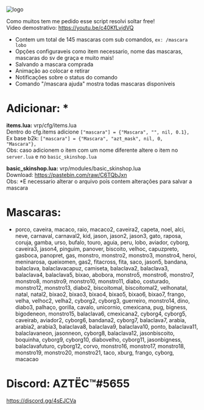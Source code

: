 ![logo](https://i.imgur.com/Jn0SXMX.png)

Como muitos tem me pedido esse script resolvi soltar free!<br>
Video demostrativo: https://youtu.be/c40KfLvjdVQ

- Contem um total de 145 mascaras com sub comandos, <code>ex: /mascara lobo</code>
- Opções configuraveis como item necessario, nome das mascaras, mascaras do sv de graça e muito mais!<br>
- Salvando a mascara comprada<br>
- Animação ao colocar e retirar<br>
- Notificações sobre o status do comando<br>
- Comando "/mascara ajuda" mostra todas mascaras disponiveis<br>


# Adicionar: *<br>
<b>items.lua:</b> vrp/cfg/items.lua<br>
Dentro do cfg.items adicione <code>["mascara"] = {"Mascara", "", nil, 0.1},</code><br>
Ex base b2k: <code>["mascara"] = {"Mascara", "azt_mask", nil, 0, "<span class='special-item'>Mascara</span>"},</code><br>
Obs: caso adicionem o item com um nome diferente altere o item no <code>server.lua</code> e no <code>basic_skinshop.lua</code>

<b>basic_skinshop.lua:</b> vrp/modules/basic_skinshop.lua<br>
Download: https://pastebin.com/raw/C6TQbJxn<br>
Obs: *E necessario alterar o arquivo pois contem alterações para salvar a mascara<br>

# Mascaras:<br>
- porco, caveira, macaco, raio, macaco2, caveira2, capeta, noel, alci, neve, carnaval, carnaval2, kid, jason, jason2, jason3, gato, raposa, coruja, gamba, urso, bufalo, touro, aguia, peru, lobo, aviador, cyborg, caveira3, jason4, pinguim, panover, biscoito, velhoc, capuzpreto, gasboca, panopret, gas, monstro, monstro2, monstro3, monstro4, heroi, meninarosa, queixomen, gas2, fitacross, fita, saco, jason5, bandana, balaclava, balaclavacapuz, camiseta, balaclava2, balaclava3, balaclava4, balaclava5, bixao, abobora, monstro5, monstro6, monstro7, monstro8, monstro9, monstro10, monstro11, diabo, costurado, monstro12, monstro13, diabo2, biscoitomal, biscoitomal2, velhonatal, natal, natal2, bixao2, bixao3, bixao4, bixao5, bixao6, bixao7, frango, velha, velhoc2, velha2, cyborg2, cyborg3, guerreiro, monstro14, dino, diabo3, palhaço, gorilla, cavalo, unicornio, cmexicana, pug, bigness, bigodeneon, monstro15, balaclava6, cmexicana2, cyborg4, cyborg5, caveirab, aviador2, cyborg6, bandana2, cyborg7, balaclava7, arabia, arabia2, arabia3, balaclava8, balaclava9, balaclava10, ponto, balaclava11, balaclavaneon, jasonneon, cyborg8, balaclava12, jasonbiscoito, boquinha, cyborg9, cyborg10, diabovelho, cyborg11, jasonbigness, balaclavafuturo, cyborg12, corvo, monstro16, monstro17, monstro18, monstro19, monstro20, monstro21, taco, xburg, frango, cyborg, macacao

# Discord: AZTËC™#5655
https://discord.gg/4sEJCVa
